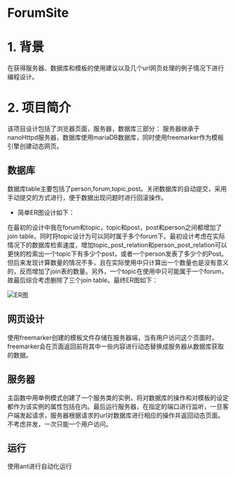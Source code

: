 # ForumSite
# 1. 背景

在获得服务器、数据库和模板的使用建议以及几个url网页处理的例子情况下进行编程设计。

# 2. 项目简介

该项目设计包括了浏览器页面，服务器，数据库三部分：
服务器继承于nanoHttpd服务器，数据库使用mariaDB数据库，同时使用freemarker作为模板引擎创建动态网页。

## 数据库
数据库table主要包括了person,forum,topic,post。关闭数据库的自动提交，采用手动提交的方式进行，便于数据出现问题时进行回滚操作。

* 简单ER图设计如下：

在最初的设计中我在forum和topic，topic和post，post和person之间都增加了join table，同时将topic设计为可以同时属于多个forum下。最初设计考虑在实际情况下的数据库检索速度，增加topic_post_relation和person_post_relation可以更快的检索出一个topic下有多少个post，或者一个person发表了多少个的Post。但后来发现计算数量的情况不多，且在实际使用中只计算出一个数量也是没有意义的，反而增加了join表的数量。另外，一个topic在使用中只可能属于一个forum，故最后综合考虑删除了三个join table。最终ER图如下：

![ER图](ER图.png)

## 网页设计
使用freemarker创建的模板文件存储在服务器端，当有用户访问这个页面时，freemarker会在页面返回前将其中一些内容进行动态替换成服务器从数据库获取的数据。

## 服务器
主函数中用单例模式创建了一个服务类的实例，将对数据库的操作和对模板的设定都作为该实例的属性包括在内。最后运行服务器，在指定的端口进行监听，一旦客户端发起请求，服务器根据请求的url对数据库进行相应的操作并返回动态页面。不考虑并发，一次只能一个用户访问。

## 运行
使用ant进行自动化运行







